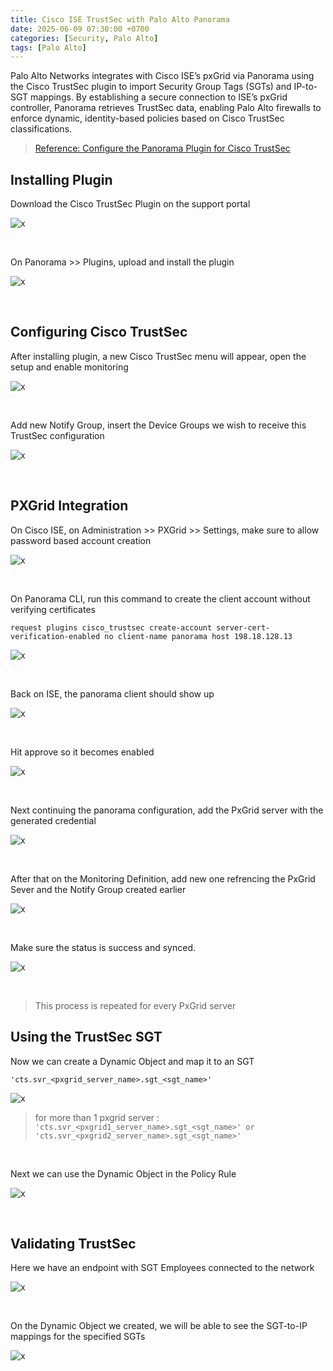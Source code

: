 ```yaml
---
title: Cisco ISE TrustSec with Palo Alto Panorama
date: 2025-06-09 07:30:00 +0700
categories: [Security, Palo Alto]
tags: [Palo Alto]
---
```



Palo Alto Networks integrates with Cisco ISE’s pxGrid via Panorama using the Cisco TrustSec plugin to import Security Group Tags (SGTs) and IP-to-SGT mappings. By establishing a secure connection to ISE’s pxGrid controller, Panorama retrieves TrustSec data, enabling Palo Alto firewalls to enforce dynamic, identity-based policies based on Cisco TrustSec classifications. 
> [Reference: Configure the Panorama Plugin for Cisco TrustSec](https://docs.paloaltonetworks.com/panorama/11-1/panorama-admin/panorama-plugins/endpoint-monitoring-for-cisco-trustsec/configure-the-panorama-plugin-for-cisco-trustsec)


## Installing Plugin

Download the Cisco TrustSec Plugin on the support portal

![x](/static/2025-06-09-panorama-ise/01.png)

<br>

On Panorama >> Plugins, upload and install the plugin

![x](/static/2025-06-09-panorama-ise/02.png)

<br>

## Configuring Cisco TrustSec

After installing plugin, a new Cisco TrustSec menu will appear, open the setup and enable monitoring

![x](/static/2025-06-09-panorama-ise/03.png)

<br>

Add new Notify Group, insert the Device Groups we wish to receive this TrustSec configuration

![x](/static/2025-06-09-panorama-ise/04.png)

<br>

## PXGrid Integration

On Cisco ISE, on Administration >> PXGrid >> Settings, make sure to allow password based account creation

![x](/static/2025-06-09-panorama-ise/06.png)

<br>

On Panorama CLI, run this command to create the client account without verifying certificates

```
request plugins cisco_trustsec create-account server-cert-verification-enabled no client-name panorama host 198.18.128.13
```

![x](/static/2025-06-09-panorama-ise/07.png)

<br>

Back on ISE, the panorama client should show up

![x](/static/2025-06-09-panorama-ise/08.png)

<br>

Hit approve so it becomes enabled

![x](/static/2025-06-09-panorama-ise/09.png)

<br>

Next continuing the panorama configuration, add the PxGrid server with the generated credential

![x](/static/2025-06-09-panorama-ise/10.png)

<br>

After that on the Monitoring Definition, add new one refrencing the PxGrid Sever and the Notify Group created earlier

![x](/static/2025-06-09-panorama-ise/11.png)

<br>

Make sure the status is success and synced.

![x](/static/2025-06-09-panorama-ise/12.png)

<br>

> This process is repeated for every PxGrid server

## Using the TrustSec SGT

Now we can create a Dynamic Object and map it to an SGT

```
'cts.svr_<pxgrid_server_name>.sgt_<sgt_name>'
```

![x](/static/2025-06-09-panorama-ise/13.png)

> for more than 1 pxgrid server :
> ```  'cts.svr_<pxgrid1_server_name>.sgt_<sgt_name>' or 'cts.svr_<pxgrid2_server_name>.sgt_<sgt_name>'  ```

<br>

Next we can use the Dynamic Object in the Policy Rule

![x](/static/2025-06-09-panorama-ise/14.png)

<br>

## Validating TrustSec

Here we have an endpoint with SGT Employees connected to the network

![x](/static/2025-06-09-panorama-ise/15.png)

<br>

On the Dynamic Object we created, we will be able to see the SGT-to-IP mappings for the specified SGTs

![x](/static/2025-06-09-panorama-ise/16.png)

<br>









